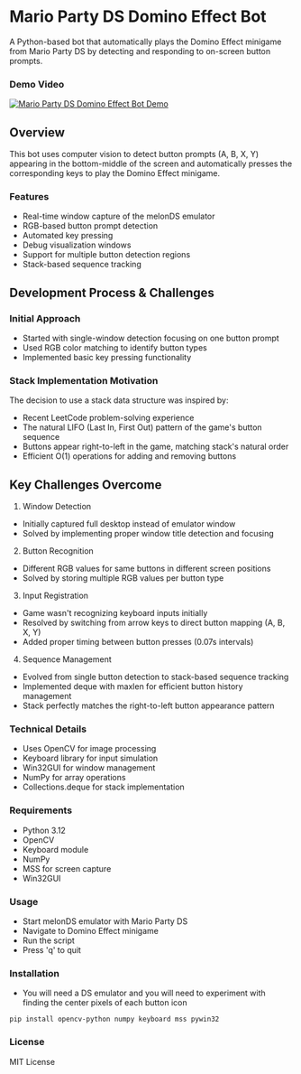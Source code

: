 # Mario Party DS Domino Effect Bot
A Python-based bot that automatically plays the Domino Effect minigame from Mario Party DS by detecting and responding to on-screen button prompts.

### Demo Video
[![Mario Party DS Domino Effect Bot Demo](https://img.youtube.com/vi/QWJFMsfa0ag/maxresdefault.jpg)](https://www.youtube.com/watch?v=QWJFMsfa0ag)

## Overview
This bot uses computer vision to detect button prompts (A, B, X, Y) appearing in the bottom-middle of the screen and automatically presses the corresponding keys to play the Domino Effect minigame.
### Features
* Real-time window capture of the melonDS emulator
* RGB-based button prompt detection
* Automated key pressing
* Debug visualization windows
* Support for multiple button detection regions
* Stack-based sequence tracking
## Development Process & Challenges
### Initial Approach
* Started with single-window detection focusing on one button prompt
* Used RGB color matching to identify button types
* Implemented basic key pressing functionality
### Stack Implementation Motivation
The decision to use a stack data structure was inspired by:
* Recent LeetCode problem-solving experience
* The natural LIFO (Last In, First Out) pattern of the game's button sequence
* Buttons appear right-to-left in the game, matching stack's natural order
* Efficient O(1) operations for adding and removing buttons
## Key Challenges Overcome
1. Window Detection
* Initially captured full desktop instead of emulator window
* Solved by implementing proper window title detection and focusing
2. Button Recognition
* Different RGB values for same buttons in different screen positions
* Solved by storing multiple RGB values per button type
3. Input Registration
* Game wasn't recognizing keyboard inputs initially
* Resolved by switching from arrow keys to direct button mapping (A, B, X, Y)
* Added proper timing between button presses (0.07s intervals)
4. Sequence Management
* Evolved from single button detection to stack-based sequence tracking
* Implemented deque with maxlen for efficient button history management
* Stack perfectly matches the right-to-left button appearance pattern
### Technical Details
* Uses OpenCV for image processing
* Keyboard library for input simulation
* Win32GUI for window management
* NumPy for array operations
* Collections.deque for stack implementation
### Requirements
* Python 3.12
* OpenCV
* Keyboard module
* NumPy
* MSS for screen capture
* Win32GUI
### Usage
* Start melonDS emulator with Mario Party DS
* Navigate to Domino Effect minigame
* Run the script
* Press 'q' to quit
### Installation
* You will need a DS emulator and you will need to experiment with finding the center pixels of each button icon

```pip install opencv-python numpy keyboard mss pywin32```
### License
MIT License
